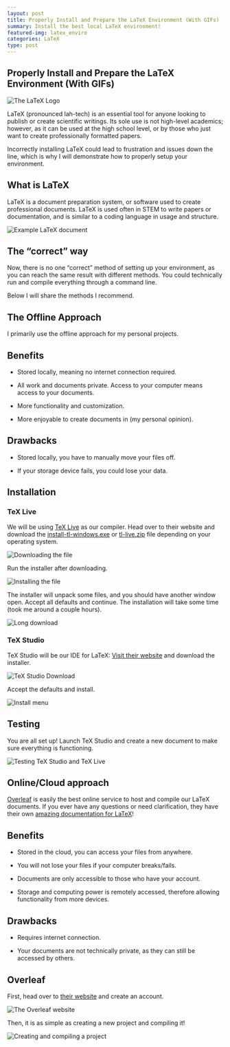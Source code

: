 ```yaml
---
layout: post
title: Properly Install and Prepare the LaTeX Environment (With GIFs)
summary: Install the best local LaTeX environment!
featured-img: latex_enviro
categories: LaTeX
type: post
---
```

## Properly Install and Prepare the LaTeX Environment (With GIFs)

![The LaTeX Logo](https://cdn-images-1.medium.com/max/2400/0*LYNAgHmyWSZcCQU0.png)

LaTeX (pronounced lah-tech) is an essential tool for anyone looking to publish or create scientific writings. Its sole use is not high-level academics; however, as it can be used at the high school level, or by those who just want to create professionally formatted papers.

Incorrectly installing LaTeX could lead to frustration and issues down the line, which is why I will demonstrate how to properly setup your environment.

## What is LaTeX

LaTeX is a document preparation system, or software used to create professional documents. LaTeX is used often in STEM to write papers or documentation, and is similar to a coding language in usage and structure.

![Example LaTeX document](https://cdn-images-1.medium.com/max/2000/0*91Z2QcujEf0uMk7g.png)

## The “correct” way

Now, there is no one “correct” method of setting up your environment, as you can reach the same result with different methods. You could technically run and compile everything through a command line.

Below I will share the methods I recommend.

## The Offline Approach

I primarily use the offline approach for my personal projects.

## Benefits

* Stored locally, meaning no internet connection required.

* All work and documents private. Access to your computer means access to your documents.

* More functionality and customization.

* More enjoyable to create documents in (my personal opinion).

## Drawbacks

* Stored locally, you have to manually move your files off.

* If your storage device fails, you could lose your data.

## Installation

### TeX Live

We will be using [TeX Live](https://www.tug.org/texlive/acquire-netinstall.html) as our compiler. Head over to their website and download the [install-tl-windows.exe](http://mirror.ctan.org/systems/texlive/tlnet/install-tl-windows.exe) or [tl-live.zip](http://mirror.ctan.org/systems/texlive/tlnet/install-tl.zip) file depending on your operating system.

![Downloading the file](https://cdn-images-1.medium.com/max/2000/0*gKELijKq_NxTtKgh.gif)

Run the installer after downloading.

![Installing the file](https://cdn-images-1.medium.com/max/2000/0*CChy1IsdKuIerr_I.gif)

The installer will unpack some files, and you should have another window open. Accept all defaults and continue. The installation will take some time (took me around a couple hours).

![Long download](https://cdn-images-1.medium.com/max/2000/0*n2tL86gplFhmhgN2.gif)

### TeX Studio

TeX Studio will be our IDE for LaTeX: [Visit their website](https://www.texstudio.org/) and download the installer.

![TeX Studio Download](https://cdn-images-1.medium.com/max/2000/0*l7XU5Bzms-Q6aqF2.gif)

Accept the defaults and install.

![Install menu](https://cdn-images-1.medium.com/max/2000/0*8kLROFgkj5JdkEd8.png)

## Testing

You are all set up! Launch TeX Studio and create a new document to make sure everything is functioning.

![Testing TeX Studio and TeX Live](https://cdn-images-1.medium.com/max/3630/0*1DLNoOlzvVRiTyuk.gif)

## Online/Cloud approach

[Overleaf](https://www.overleaf.com) is easily the best online service to host and compile our LaTeX documents. If you ever have any questions or need clarification, they have their own [amazing documentation for LaTeX](https://www.overleaf.com/learn)!

## Benefits

* Stored in the cloud, you can access your files from anywhere.

* You will not lose your files if your computer breaks/fails.

* Documents are only accessible to those who have your account.

* Storage and computing power is remotely accessed, therefore allowing functionality from more devices.

## Drawbacks

* Requires internet connection.

* Your documents are not technically private, as they can still be accessed by others.

## Overleaf

First, head over to [their website](https://www.overleaf.com) and create an account.

![The Overleaf website](https://cdn-images-1.medium.com/max/2000/0*RUQ2hUiy5IA5OFM_.png)

Then, it is as simple as creating a new project and compiling it!

![Creating and compiling a project](https://cdn-images-1.medium.com/max/3832/0*FRjbI1dkVe7f0AfX.gif)
